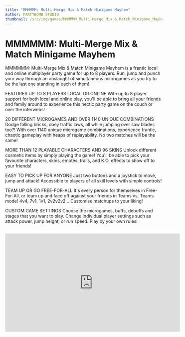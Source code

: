 ```yaml
---
title: "MMMMMM: Multi-Merge Mix & Match Minigame Mayhem"
author: PARTYBOMB STUDIO
thumbnail: /src/img/games/MMMMMM_Multi-Merge_Mix_&_Match_Minigame_Mayhem.png
---
```


# MMMMMM: Multi-Merge Mix & Match Minigame Mayhem

MMMMMM: Multi-Merge Mix & Match Minigame Mayhem is a frantic local and online multiplayer party game for up to 8 players. Run, jump and punch your way through an onslaught of simultaneous microgames as you try to be the last one standing in each of them!

FEATURES
UP TO 8 PLAYERS LOCAL OR ONLINE
With up to 8 player support for both local and online play, you'll be able to bring all your friends and family around to experience this hectic party game on the couch or over the interwebs!

20 DIFFERENT MICROGAMES AND OVER 1140 UNIQUE COMBINATIONS
Dodge falling bricks, obey traffic laws, all while jumping over saw blades too?! With over 1140 unique microgame combinations, experience frantic, chaotic gameplay with heaps of replayability. No two matches will be the same!

MORE THAN 12 PLAYABLE CHARACTERS AND 96 SKINS
Unlock different cosmetic items by simply playing the game! You'll be able to pick your favourite characters, skins, emotes, trails, and K.O. effects to show off to your friends!

EASY TO PICK UP FOR ANYONE
Just two buttons and a joystick to move, jump and attack! Accessible to players of all skill levels with simple controls!

TEAM UP OR GO FREE-FOR-ALL
It's every person for themselves in Free-For-All, or team up and face off against your friends in Teams vs. Teams mode! 4v4, 7v1, 1v1, 2v2v2v2... Customise matchups to your liking!

CUSTOM GAME SETTINGS
Choose the microgames, buffs, debuffs and stages that you want to play. Change individual player settings such as attack power, jump height, or run speed. Play by your own rules!

<br>
<iframe width="560" height="315" src="https://www.youtube.com/embed/eV2kB0PdvKA" frameborder="0" allowfullscreen></iframe>
